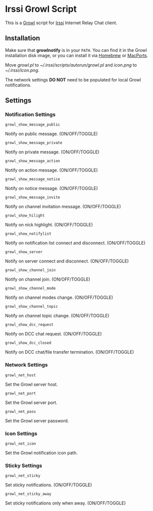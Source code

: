 # Irssi Growl Script

This is a [Growl](http://growl.info) script for [Irssi](http://irssi.org/) Internet Relay Chat client.

## Installation

Make sure that **growlnotify** is in your `PATH`. You can find it in the Growl installation disk image, or you can install it via [Homebrew](http://mxcl.github.com/homebrew) or  [MacPorts](http://www.macports.org).

Move *growl.pl* to *~/.irssi/scripts/autorun/growl.pl* and *icon.png* to *~/.irssi/icon.png*.

The network settings **DO NOT** need to be populated for local Growl notifications.

## Settings

### Notification Settings

`growl_show_message_public`

Notify on public message. (ON/OFF/TOGGLE)

`growl_show_message_private`

Notify on private message. (ON/OFF/TOGGLE)

`growl_show_message_action`

Notify on action message. (ON/OFF/TOGGLE)

`growl_show_message_notice`

Notify on notice message. (ON/OFF/TOGGLE)

`growl_show_message_invite`

Notify on channel invitation message. (ON/OFF/TOGGLE)

`growl_show_hilight`

Notify on nick highlight. (ON/OFF/TOGGLE)

`growl_show_notifylist`

Notify on notification list connect and disconnect. (ON/OFF/TOGGLE)

`growl_show_server`

Notify on server connect and disconnect. (ON/OFF/TOGGLE)

`growl_show_channel_join`

Notify on channel join. (ON/OFF/TOGGLE)

`growl_show_channel_mode`

Notify on channel modes change. (ON/OFF/TOGGLE)

`growl_show_channel_topic`

Notify on channel topic change. (ON/OFF/TOGGLE)

`growl_show_dcc_request`

Notify on DCC chat request. (ON/OFF/TOGGLE)

`growl_show_dcc_closed`

Notify on DCC chat/file transfer termination. (ON/OFF/TOGGLE)

### Network Settings

`growl_net_host`

Set the Growl server host.

`growl_net_port`

Set the Growl server port.

`growl_net_pass`

Set the Growl server password.

### Icon Settings

`growl_net_icon`

Set the Growl notification icon path.

### Sticky Settings

`growl_net_sticky`

Set sticky notifications. (ON/OFF/TOGGLE)

`growl_net_sticky_away`

Set sticky notifications only when away. (ON/OFF/TOGGLE)

